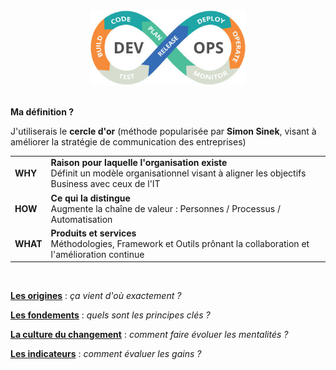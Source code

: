 <div id="header" align="center">
  <img src="images/devops.png" width="250"/>
</div>
<br>
<p><strong>Ma définition ?</strong></p>
<p>J'utiliserais le <b>cercle d'or</b> (méthode popularisée par <b>Simon Sinek</b>, visant à améliorer la stratégie de communication des entreprises)</p>
<div>
	<table>
		  <tr>
			  <td><b>WHY</b></mark></td>
			  <td><b>Raison pour laquelle l'organisation existe</b><br>
				 Définit un modèle organisationnel visant à aligner les objectifs Business avec ceux de l'IT</td>
		  </tr>
		  <tr>
			  <td><b>HOW</b></td>
			  <td><b>Ce qui la distingue</b><br>
				 Augmente la chaîne de valeur : Personnes / Processus / Automatisation</td>
		  </tr>  
		  <tr>
			  <td><b>WHAT</b></td>
			  <td><b>Produits et services</b><br>
				 Méthodologies, Framework et Outils prônant la collaboration et l'amélioration continue</td>
		  </tr>  
	</table>
</div>
<br>
<p><strong><a href="./resources/origins.md">Les origines</a></strong> : <i>ça vient d'où exactement ?</i></li><p>
<p><strong><a href="./resources/foundation.md">Les fondements</a></strong> : <i>quels sont les principes clés ?</i></li><p>
<p><strong><a href="./resources/culture-of-change.md">La culture du changement</a></strong> : <i>comment faire évoluer les mentalités ?</i></p>
<p><strong><a href="./resources/metrics.md">Les indicateurs</a></strong> : <i>comment évaluer les gains ?</i></strong></p>

